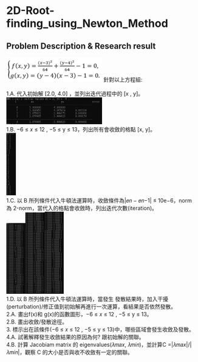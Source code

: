# 2D-Root-finding_using_Newton_Method

## Problem Description & Research result
 <img src="README_IMG/problem.png" width="50%">
針對以上方程組:<br><br>
1.A. 代入初始解 [2.0, 4.0] ，並列出迭代過程中的 [x , y]。 <br>
<img src="README_IMG/1-1a.PNG" width="50%"> <br>
1.B. −6 ≤ 𝑥 ≤ 12 , −5 ≤ y ≤ 13，列出所有會收斂的格點 [x, y]。 <br>
<img src="README_IMG/1-1b.PNG" width="5%"> <br>
1.C. 以 B 所列條件代入牛頓法運算時，收斂條件為|𝑒𝑛 − 𝑒𝑛−1| ≤ 10e−6，norm 為 2-norm，當代入的格點會收斂時，列出迭代次數(iteration)。 <br>
<img src="README_IMG/1-1c(1).PNG" width="10%"><img src="README_IMG/1-1c(2).PNG" width="10%"><img src="README_IMG/1-1c(3).PNG" width="10%"> <br>
1.D. 以 B 所列條件代入牛頓法運算時，當發生 發散結果時，加入干擾(perturbation)/修正值到初始解再進行一次運算，看結果是否依然發散。 <br>
2.A. 畫出f(x)和 g(x)的函數圖形，−6 ≤ 𝑥 ≤ 12 , −5 ≤ y ≤ 13。 <br>
2.B. 畫出收斂/發散途徑。 <br>
3.   標示出在該條件(−6 ≤ 𝑥 ≤ 12 , −5 ≤ y ≤ 13)中，哪些區域會發生收斂及發散。 <br>
4.A. 試著解釋發生收斂結果的原因為何? 跟初始解的關聯。 <br>
4.B. 計算 Jacobiam matrix 的 eigenvalues(𝜆𝑚𝑎𝑥, 𝜆𝑚𝑖𝑛)，並計算C =|𝜆𝑚𝑎𝑥|/|𝜆𝑚𝑖𝑛|，觀察 C 的大小是否與收不收斂有一定的關聯。

